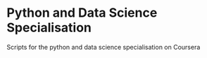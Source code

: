 # Python and Data Science Specialisation
Scripts for the python and data science specialisation on Coursera
